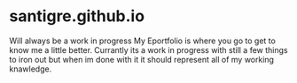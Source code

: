 # santigre.github.io
Will always be a work in progress
My Eportfolio is where you go to get to know me a little better. Currantly its a work in progress with still a few things to iron out
 but when im done with it it should represent all of my working knawledge.
